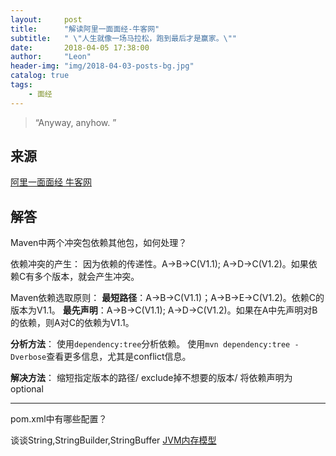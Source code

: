 ```yaml
---
layout:     post
title:      "解读阿里一面面经-牛客网"
subtitle:   " \"人生就像一场马拉松，跑到最后才是赢家。\""
date:       2018-04-05 17:38:00
author:     "Leon"
header-img: "img/2018-04-03-posts-bg.jpg"
catalog: true
tags:
    - 面经
---
```


> “Anyway, anyhow. ”


## 来源

[阿里一面面经 牛客网](https://www.nowcoder.com/discuss/68447)

## 解答

Maven中两个冲突包依赖其他包，如何处理？

依赖冲突的产生：
因为依赖的传递性。A->B->C(V1.1); A->D->C(V1.2)。如果依赖C有多个版本，就会产生冲突。

Maven依赖选取原则：
**最短路径**：A->B->C(V1.1)；A->B->E->C(V1.2)。依赖C的版本为V1.1。
**最先声明**：A->B->C(V1.1); A->D->C(V1.2)。如果在A中先声明对B的依赖，则A对C的依赖为V1.1。

**分析方法**：
使用``dependency:tree``分析依赖。
使用``mvn dependency:tree -Dverbose``查看更多信息，尤其是conflict信息。

**解决方法**：
缩短指定版本的路径/ exclude掉不想要的版本/ 将依赖声明为optional

---

pom.xml中有哪些配置？



谈谈String,StringBuilder,StringBuffer
[JVM内存模型](https://tfl435918939.github.io/blog/2018/04/07/JVM%E5%86%85%E5%AD%98%E6%A8%A1%E5%9E%8B/)
